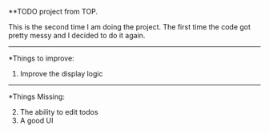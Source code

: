 \*\*TODO project from TOP.

This is the second time I am doing the project. The first time the code got pretty messy and I decided to do it again.

---

\*Things to improve:

1. Improve the display logic

---

\*Things Missing:

2. The ability to edit todos
3. A good UI

